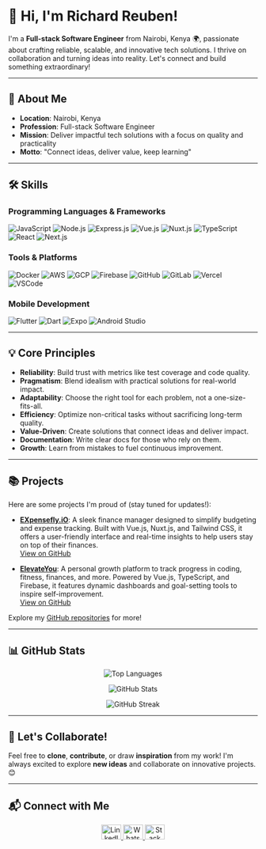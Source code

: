 # 👋 Hi, I'm Richard Reuben!

I'm a **Full-stack Software Engineer** from Nairobi, Kenya 🌍, passionate about crafting reliable, scalable, and innovative tech solutions. I thrive on collaboration and turning ideas into reality. Let's connect and build something extraordinary!

---

## 🚀 About Me

- **Location**: Nairobi, Kenya
- **Profession**: Full-stack Software Engineer
- **Mission**: Deliver impactful tech solutions with a focus on quality and practicality
- **Motto**: "Connect ideas, deliver value, keep learning"

---

## 🛠 Skills

### Programming Languages & Frameworks
![JavaScript](https://img.shields.io/badge/-JavaScript-EDD94B?logo=javascript&logoColor=white)
![Node.js](https://img.shields.io/badge/-Node.js-43853D?logo=node.js&logoColor=white)
![Express.js](https://img.shields.io/badge/-Express.js-404D59?logo=express&logoColor=white)
![Vue.js](https://img.shields.io/badge/-Vue.js-42b883?logo=vue.js&logoColor=white)
![Nuxt.js](https://img.shields.io/badge/-Nuxt.js-00C58E?logo=nuxtdotjs&logoColor=white)
![TypeScript](https://img.shields.io/badge/-TypeScript-3178C6?logo=typescript&logoColor=white)
![React](https://img.shields.io/badge/-React-61DAFB?logo=react&logoColor=white)
![Next.js](https://img.shields.io/badge/-Next.js-000000?logo=nextdotjs&logoColor=white)

### Tools & Platforms
![Docker](https://img.shields.io/badge/-Docker-2496ED?logo=docker&logoColor=white)
![AWS](https://img.shields.io/badge/-AWS-232F3E?logo=amazonaws&logoColor=white)
![GCP](https://img.shields.io/badge/-GCP-4285F4?logo=googlecloud&logoColor=white)
![Firebase](https://img.shields.io/badge/-Firebase-FFCA28?logo=firebase&logoColor=white)
![GitHub](https://img.shields.io/badge/-GitHub-181717?logo=github&logoColor=white)
![GitLab](https://img.shields.io/badge/-GitLab-FCA121?logo=gitlab&logoColor=white)
![Vercel](https://img.shields.io/badge/-Vercel-000000?logo=vercel&logoColor=white)
![VSCode](https://img.shields.io/badge/-VSCode-007ACC?logo=visualstudiocode&logoColor=white)

### Mobile Development
![Flutter](https://img.shields.io/badge/-Flutter-02569B?logo=flutter&logoColor=white)
![Dart](https://img.shields.io/badge/-Dart-0175C2?logo=dart&logoColor=white)
![Expo](https://img.shields.io/badge/-Expo-000020?logo=expo&logoColor=white)
![Android Studio](https://img.shields.io/badge/-Android%20Studio-3DDC84?logo=androidstudio&logoColor=white)

---

## 💡 Core Principles

- **Reliability**: Build trust with metrics like test coverage and code quality.
- **Pragmatism**: Blend idealism with practical solutions for real-world impact.
- **Adaptability**: Choose the right tool for each problem, not a one-size-fits-all.
- **Efficiency**: Optimize non-critical tasks without sacrificing long-term quality.
- **Value-Driven**: Create solutions that connect ideas and deliver impact.
- **Documentation**: Write clear docs for those who rely on them.
- **Growth**: Learn from mistakes to fuel continuous improvement.

---

## 📚 Projects

Here are some projects I'm proud of (stay tuned for updates!):

- **[EXpensefly.iO](https://e-xpensefly-i-o.vercel.app/)**: A sleek finance manager designed to simplify budgeting and expense tracking. Built with Vue.js, Nuxt.js, and Tailwind CSS, it offers a user-friendly interface and real-time insights to help users stay on top of their finances.  
  [View on GitHub](https://github.com/RichardNzembei/EXpensefly.iO)

- **[ElevateYou](https://elevate-you-rho.vercel.app/)**: A personal growth platform to track progress in coding, fitness, finances, and more. Powered by Vue.js, TypeScript, and Firebase, it features dynamic dashboards and goal-setting tools to inspire self-improvement.  
  [View on GitHub](https://github.com/RichardNzembei/ElevateYou)

  
Explore my [GitHub repositories](https://github.com/RichardNzembei) for more!

---

## 📊 GitHub Stats

<p align="center">
  <img src="https://github-readme-stats.vercel.app/api/top-langs?username=RichardNzembei&show_icons=true&locale=en&layout=compact&theme=radical" alt="Top Languages" />
</p>
<p align="center">
  <img src="https://github-readme-stats.vercel.app/api?username=RichardNzembei&show_icons=true&locale=en&theme=radical" alt="GitHub Stats" />
</p>
<p align="center">
  <img src="https://github-readme-streak-stats.herokuapp.com/?user=RichardNzembei&theme=radical" alt="GitHub Streak" />
</p>

---

## 🤝 Let's Collaborate!

Feel free to **clone**, **contribute**, or draw **inspiration** from my work! I'm always excited to explore **new ideas** and collaborate on innovative projects. 😊

---

## 📬 Connect with Me

<p align="center">
  <a href="https://linkedin.com/in/Richard Reuben" target="_blank">
    <img src="https://raw.githubusercontent.com/rahuldkjain/github-profile-readme-generator/master/src/images/icons/Social/linked-in-alt.svg" alt="LinkedIn" height="30" width="40" />
  </a>
  <a href="https://wa.me/254716899396" target="_blank">
    <img src="https://raw.githubusercontent.com/rahuldkjain/github-profile-readme-generator/master/src/images/icons/Social/whatsapp.svg" alt="WhatsApp" height="30" width="40" />
  </a>
  <a href="https://stackoverflow.com/users/23212627/saint" target="_blank">
    <img src="https://stackoverflow.com/favicon.ico" alt="Stack Overflow" height="30" width="40" />
  </a>
</p>

